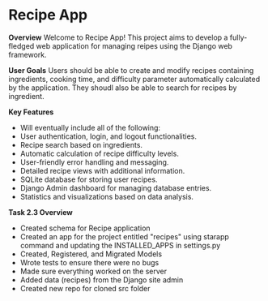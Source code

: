 # **Recipe App**

**Overview**
Welcome to Recipe App!  This project aims to develop a fully-fledged web application for managing reipes using the Django
web framework.  

**User Goals**
Users should be able to create and modify recipes containing ingredients, cooking time, and difficulty parameter automatically
calculated by the application.  They shoudl also be able to search for recipes by ingredient.  

**Key Features**
- Will eventually include all of the following:
- User authentication, login, and logout functionalities.
- Recipe search based on ingredients.
- Automatic calculation of recipe difficulty levels.
- User-friendly error handling and messaging.
- Detailed recipe views with additional information.
- SQLite database for storing user recipes.
- Django Admin dashboard for managing database entries.
- Statistics and visualizations based on data analysis.

**Task 2.3 Overview**
- Created schema for Recipe application
- Created an app for the project entitled "recipes" using starapp command and updating the INSTALLED_APPS in settings.py
- Created, Registered, and Migrated Models
- Wrote tests to ensure there were no bugs
- Made sure everything worked on the server
- Added data (recipes) from the Django site admin
- Created new repo for cloned src folder
